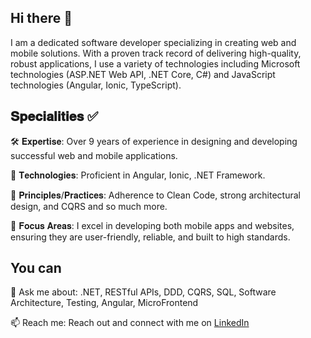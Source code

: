 ## Hi there 👋

I am a dedicated software developer specializing in creating web and mobile solutions. With a proven track record of delivering high-quality, robust applications, I use a variety of technologies including Microsoft technologies (ASP.NET Web API, .NET Core, C#) and JavaScript technologies (Angular, Ionic, TypeScript).

## 𝐒𝐩𝐞𝐜𝐢𝐚𝐥𝐢𝐭𝐢𝐞𝐬 ✅

🛠️ 𝐄𝐱𝐩𝐞𝐫𝐭𝐢𝐬𝐞: Over 9 years of experience in designing and developing successful web and mobile applications.

🚀 𝐓𝐞𝐜𝐡𝐧𝐨𝐥𝐨𝐠𝐢𝐞𝐬: Proficient in Angular, Ionic, .NET Framework.

📖 𝐏𝐫𝐢𝐧𝐜𝐢𝐩𝐥𝐞𝐬/𝐏𝐫𝐚𝐜𝐭𝐢𝐜𝐞𝐬: Adherence to Clean Code, strong architectural design, and CQRS and so much more.

🎯 𝐅𝐨𝐜𝐮𝐬 𝐀𝐫𝐞𝐚𝐬: I excel in developing both mobile apps and websites, ensuring they are user-friendly, reliable, and built to high standards.

## You can
💬 Ask me about: .NET, RESTful APIs, DDD, CQRS, SQL, Software Architecture, Testing, Angular, MicroFrontend

📫 Reach me: Reach out and connect with me on [LinkedIn](https://www.linkedin.com/in/thierry-ahounou)
